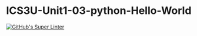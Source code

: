 # ICS3U-Unit1-03-python-Hello-World

[![GitHub's Super Linter](https://github.com/hanin-hasan/ICS3U-Unit1-03-python-Hello-World/workflows/GitHub's%20Super%20Linter/badge.svg)](https://github.com/hanin-hasan/ICS3U-Unit1-03-python-Hello-World/actions)
